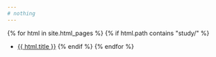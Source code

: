 ```yaml
---
# nothing
---
```

<!-- # Study -->

{% for html in site.html_pages %}
{% if html.path contains "study/" %}
- <a href="{{ html.path }}">{{ html.title }}</a>
{% endif %}
{% endfor %}